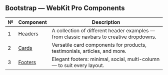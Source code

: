## Bootstrap — WebKit Pro Components

| №  | Component | Description |
|----|-------------|----------------|
| 1  | [Headers](https://github.com/ovcharovcoder/webkit-pro/tree/main/bootstrap/components/headers) | A collection of different header examples — from classic navbars to creative dropdowns. |
| 2  | [Cards](https://github.com/ovcharovcoder/webkit-pro/tree/main/bootstrap/components/cards) | Versatile card components for products, testimonials, articles, and more. |
| 3  | [Footers](https://github.com/ovcharovcoder/webkit-pro/tree/main/bootstrap/components/footers) | Elegant footers: minimal, social, multi-column — to suit every layout. |

